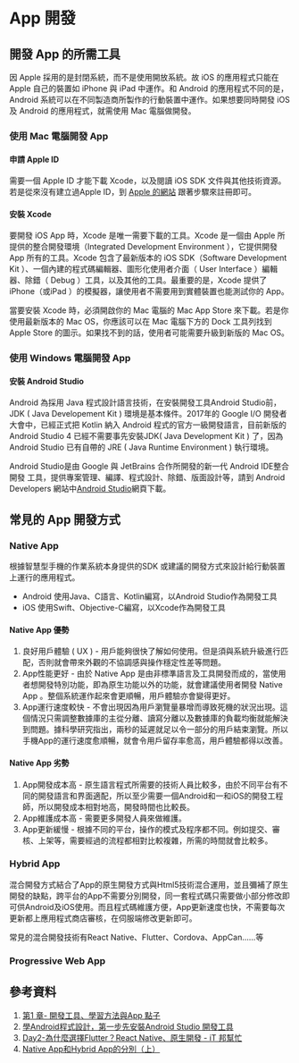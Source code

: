 # App 開發
## 開發 App 的所需工具
因 Apple 採用的是封閉系統，而不是使用開放系統。故 iOS 的應用程式只能在 Apple 自己的裝置如 iPhone 與 iPad 中運作。和 Android 的應用程式不同的是，Android 系統可以在不同製造商所製作的行動裝置中運作。如果想要同時開發 iOS 及 Android 的應用程式，就需使用 Mac 電腦做開發。
### 使用 Mac 電腦開發 App
#### 申請 Apple ID
需要一個 Apple ID 才能下載 Xcode，以及閱讀 iOS SDK 文件與其他技術資源。
若是從來沒有建立過Apple ID，到 [Apple 的網站]( https://appleid.apple.com/account ) 跟著步驟來註冊即可。
#### 安裝 Xcode
要開發 iOS App 時，Xcode 是唯一需要下載的工具。Xcode 是一個由 Apple 所提供的整合開發環境（Integrated Development Environment ），它提供開發 App 所有的工具。Xcode 包含了最新版本的 iOS SDK（Software Development Kit ）、一個內建的程式碼編輯器、圖形化使用者介面（ User Interface ）編輯器、除錯（ Debug ）工具，以及其他的工具。最重要的是，Xcode 提供了 iPhone（或iPad ）的模擬器，讓使用者不需要用到實體裝置也能測試你的 App。

當要安裝 Xcode 時，必須開啟你的 Mac 電腦的 Mac App Store 來下載。若是你使用最新版本的 Mac OS，你應該可以在 Mac 電腦下方的 Dock 工具列找到 Apple Store 的圖示。如果找不到的話，使用者可能需要升級到新版的 Mac OS。
### 使用 Windows 電腦開發 App
#### 安裝 Android Studio
Android 為採用 Java 程式設計語言技術，在安裝開發工具Android Studio前，JDK  ( Java Developement Kit ) 環境是基本條件。2017年的 Google I/O 開發者大會中，已經正式把 Kotlin 納入 Android 程式的官方一級開發語言，目前新版的 Android Studio 4 已經不需要事先安裝JDK( Java Development Kit ) 了，因為Android Studio 已有自帶的 JRE ( Java Runtime Environment ) 執行環境。

Android Studio是由 Google 與 JetBrains 合作所開發的新一代 Android IDE整合開發 工具，提供專案管理、編譯、程式設計、除錯、版面設計等，請到 Android Developers 網站中[Android Studio](https://developer.android.com/studio)網頁下載。
## 常見的 App 開發方式
### Native App
根據智慧型手機的作業系統本身提供的SDK 或建議的開發方式來設計給行動裝置上運行的應用程式。
- Android
使用Java、C語言、Kotlin編寫，以Android Studio作為開發工具
- iOS
使用Swift、Objective-C編寫，以Xcode作為開發工具
#### Native App 優勢
1. 良好用戶體驗 ( UX ) - 用戶能夠很快了解如何使用。但是須與系統升級進行匹配，否則就會帶來外觀的不協調感與操作穩定性差等問題。 
2. App性能更好 - 由於 Native App 是由非標準語言及工具開發而成的，當使用者想開發特別功能，即為原生功能以外的功能，就會建議使用者開發 Native App 。整個系統運作起來會更順暢，用戶體驗亦會變得更好。
3. App運行速度較快 - 不會出現因為用戶瀏覽量暴增而導致死機的狀況出現。這個情況只需調整數據庫的主從分離、讀寫分離以及數據庫的負載均衡就能解決到問題。據科學研究指出，兩秒的延遲就足以令一部分的用戶結束瀏覽。所以手機App的運行速度愈順暢，就會令用戶留存率愈高，用戶體驗都得以改善。
#### Native App 劣勢
1. App開發成本高 - 原生語言程式所需要的技術人員比較多，由於不同平台有不同的開發語言和界面適配，所以至少需要一個Android和一和iOS的開發工程師，所以開發成本相對地高，開發時間也比較長。
2. App維護成本高 - 需要更多開發人員來做維護。
3. App更新緩慢 - 根據不同的平台，操作的模式及程序都不同。例如提交、審核、上架等，需要經過的流程都相對比較複雜，所需的時間就會比較多。
### Hybrid App
混合開發方式結合了App的原生開發方式與Html5技術混合運用，並且彌補了原生開發的缺點，跨平台的App不需要分別開發，同一套程式碼只需要做小部分修改即可供Android及iOS使用。而且程式碼維護方便，App更新速度也快，不需要每次更新都上應用程式商店審核，在伺服端修改更新即可。

常見的混合開發技術有React Native、Flutter、Cordova、AppCan......等
### Progressive Web App
## 參考資料
1. [第1 章- 開發工具、學習方法與App 點子](https://www.appcoda.com.tw/learnswift/get-started.html)
2. [學Android程式設計，第一步先安裝Android Studio 開發工具](https://walker-a.com/archives/6806)
3. [Day2-為什麼選擇Flutter？React Native、原生開發 - iT 邦幫忙](https://ithelp.ithome.com.tw/articles/10216825)
4. [Native App和Hybrid App的分別（上）](https://technine.io/en/native-app%E5%92%8Chybrid-app%E7%9A%84%E5%88%86%E5%88%A5%EF%BC%88%E4%B8%8A%EF%BC%89/)
